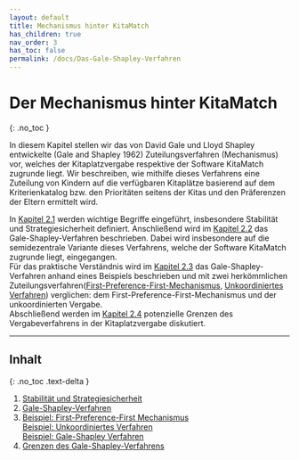```yaml
---
layout: default
title: Mechanismus hinter KitaMatch
has_children: true
nav_order: 3
has_toc: false
permalink: /docs/Das-Gale-Shapley-Verfahren
---
```


# Der Mechanismus hinter KitaMatch
{: .no_toc }

In diesem Kapitel stellen wir das von David Gale und Lloyd Shapley entwickelte (Gale and Shapley 1962) Zuteilungsverfahren (Mechanismus) vor, welches der Kitaplatzvergabe respektive der Software KitaMatch zugrunde liegt. Wir beschreiben, wie mithilfe dieses Verfahrens eine Zuteilung von Kindern auf die verfügbaren Kitaplätze basierend auf dem Kriterienkatalog bzw. den Prioritäten seitens der Kitas und den Präferenzen der Eltern ermittelt wird. 

In [Kapitel 2.1](/docs/Gale-Shapley-Verfahren/Stabilität-und-Strategie-Sicherheit) werden wichtige Begriffe eingeführt, insbesondere Stabilität und Strategiesicherheit definiert. Anschließend wird im [Kapitel 2.2](/docs/Gale-Shapley-Verfahren/Gale-Shapley-Verfahren) das  Gale-Shapley-Verfahren beschrieben. Dabei wird insbesondere auf die semidezentrale Variante dieses Verfahrens, welche der Software KitaMatch zugrunde liegt, eingegangen.     
Für das praktische Verständnis wird im [Kapitel 2.3](/docs/Gale-Shapley-Verfahren/Gale-Shapley-Beispiel) das Gale-Shapley-Verfahren anhand eines Beispiels beschrieben und mit zwei herkömmlichen Zuteilungsverfahren([First-Preference-First-Mechanismus](/docs/Gale-Shapley-Verfahren/First-Preference-First-Mechanismus), [Unkoordiniertes Verfahren](/docs/Gale-Shapley-Verfahren/Unkoordiniertes-Verfahren)) verglichen: dem First-Preference-First-Mechanismus und der unkoordinierten Vergabe.    
Abschließend werden im [Kapitel 2.4](/docs/Gale-Shapley-Verfahren/Grenzen-des-Gale-Shapley-Verfahrens) potenzielle Grenzen des Vergabeverfahrens in der Kitaplatzvergabe diskutiert.   


---


## Inhalt
{: .no_toc .text-delta }

1. [Stabilität und Strategiesicherheit](/docs/Gale-Shapley-Verfahren/Stabilität-und-Strategie-Sicherheit)
2. [Gale-Shapley-Verfahren](/docs/Gale-Shapley-Verfahren/Gale-Shapley-Verfahren)
3. [Beispiel: First-Preference-First Mechanismus](/docs/Gale-Shapley-Verfahren/First-Preference-First-Mechanismus)<br>
   [Beispiel: Unkoordiniertes Verfahren](/docs/Gale-Shapley-Verfahren/Unkoordiniertes-Verfahren)<br>
   [Beispiel: Gale-Shapley Verfahren](/docs/Gale-Shapley-Verfahren/Gale-Shapley-Beispiel)
4. [Grenzen des Gale-Shapley-Verfahrens](/docs/Gale-Shapley-Verfahren/Grenzen-des-Gale-Shapley-Verfahrens)


